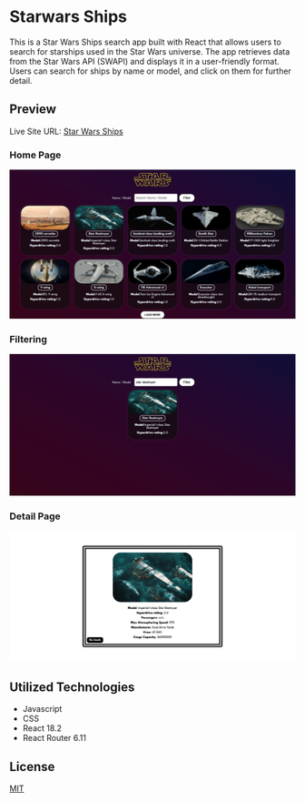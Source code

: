 # Starwars Ships

This is a Star Wars Ships search app built with React that allows users to search for starships used in the Star Wars universe. The app retrieves data from the Star Wars API (SWAPI) and displays it in a user-friendly format. Users can search for ships by name or model, and click on them for further detail.

## Preview

Live Site URL: [Star Wars Ships](https://omeryaz.github.io/starwars-ships/)

### Home Page

![HomePage](./example-images/main-page.png)

### Filtering

![FilteredPage](./example-images/filtered-main-page.png)

### Detail Page

![DetailPage](./example-images/detail-page.png)

## Utilized Technologies

- Javascript
- CSS
- React 18.2
- React Router 6.11

## License

[MIT](https://choosealicense.com/licenses/mit/)
